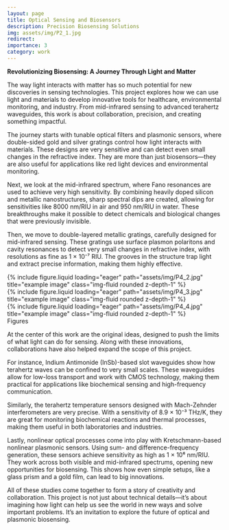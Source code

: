 ```yaml
---
layout: page
title: Optical Sensing and Biosensors
description: Precision Biosensing Solutions
img: assets/img/P2_1.jpg
redirect:
importance: 3
category: work
---
```

<strong> Revolutionizing Biosensing: A Journey Through Light and Matter </strong>

The way light interacts with matter has so much potential for new discoveries in sensing technologies. This project explores how we can use light and materials to develop innovative tools for healthcare, environmental monitoring, and industry. From mid-infrared sensing to advanced terahertz waveguides, this work is about collaboration, precision, and creating something impactful.

The journey starts with tunable optical filters and plasmonic sensors, where double-sided gold and silver gratings control how light interacts with materials. These designs are very sensitive and can detect even small changes in the refractive index. They are more than just biosensors—they are also useful for applications like red light devices and environmental monitoring.

Next, we look at the mid-infrared spectrum, where Fano resonances are used to achieve very high sensitivity. By combining heavily doped silicon and metallic nanostructures, sharp spectral dips are created, allowing for sensitivities like 8000 nm/RIU in air and 950 nm/RIU in water. These breakthroughs make it possible to detect chemicals and biological changes that were previously invisible.

Then, we move to double-layered metallic gratings, carefully designed for mid-infrared sensing. These gratings use surface plasmon polaritons and cavity resonances to detect very small changes in refractive index, with resolutions as fine as 1 × 10⁻⁷ RIU. The grooves in the structure trap light and extract precise information, making them highly effective.

<div class="row">
    <div class="col-sm mt-3 mt-md-0">
        {% include figure.liquid loading="eager" path="assets/img/P4_2.jpg" title="example image" class="img-fluid rounded z-depth-1" %}
    </div>
    <div class="col-sm mt-3 mt-md-0">
        {% include figure.liquid loading="eager" path="assets/img/P4_3.jpg" title="example image" class="img-fluid rounded z-depth-1" %}
    </div>
    <div class="col-sm mt-3 mt-md-0">
        {% include figure.liquid loading="eager" path="assets/img/P4_4.jpg" title="example image" class="img-fluid rounded z-depth-1" %}
    </div>
</div>
<div class="caption">
    Figures
</div>

At the center of this work are the original ideas, designed to push the limits of what light can do for sensing. Along with these innovations, collaborations have also helped expand the scope of this project.

For instance, Indium Antimonide (InSb)-based slot waveguides show how terahertz waves can be confined to very small scales. These waveguides allow for low-loss transport and work with CMOS technology, making them practical for applications like biochemical sensing and high-frequency communication.

Similarly, the terahertz temperature sensors designed with Mach-Zehnder interferometers are very precise. With a sensitivity of 8.9 × 10⁻³ THz/K, they are great for monitoring biochemical reactions and thermal processes, making them useful in both laboratories and industries.

Lastly, nonlinear optical processes come into play with Kretschmann-based nonlinear plasmonic sensors. Using sum- and difference-frequency generation, these sensors achieve sensitivity as high as 1 × 10⁶ nm/RIU. They work across both visible and mid-infrared spectrums, opening new opportunities for biosensing. This shows how even simple setups, like a glass prism and a gold film, can lead to big innovations.

All of these studies come together to form a story of creativity and collaboration. This project is not just about technical details—it’s about imagining how light can help us see the world in new ways and solve important problems. It’s an invitation to explore the future of optical and plasmonic biosensing.

